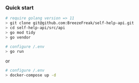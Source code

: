 ### Quick start
```bash
# require golang version => 11
> git clone git@github.com:BreezeFreak/self-help-api.git
> cd self-help-api/src/api
> go mod tidy
> go vendor

# configure /.env
> go run
```
or

```bash
# configure /.env
> docker-compose up -d
```
